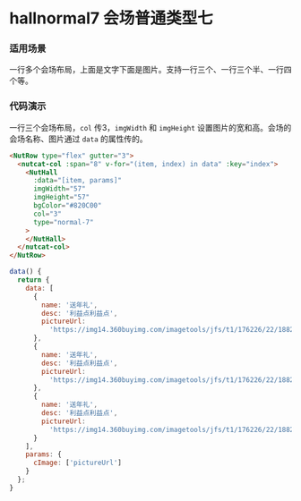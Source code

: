 # hallnormal7 会场普通类型七

### 适用场景

一行多个会场布局，上面是文字下面是图片。支持一行三个、一行三个半、一行四个等。


### 代码演示

一行三个会场布局，`col` 传3，`imgWidth` 和 `imgHeight` 设置图片的宽和高。会场的会场名称、图片通过 `data` 的属性传的。

```html
<NutRow type="flex" gutter="3">
  <nutcat-col :span="8" v-for="(item, index) in data" :key="index">
    <NutHall
      :data="[item, params]"
      imgWidth="57"
      imgHeight="57"
      bgColor="#820C00"
      col="3"
      type="normal-7"
    >
    </NutHall>
  </nutcat-col>
</NutRow>
```

```javascript
data() {
  return {
    data: [
      {
        name: '送年礼',
        desc: '利益点利益点',
        pictureUrl:
          'https://img14.360buyimg.com/imagetools/jfs/t1/176226/22/18823/6108/60e7e90bEf67e7fe8/742b068cd54aaf66.png'
      },
      {
        name: '送年礼',
        desc: '利益点利益点',
        pictureUrl:
          'https://img14.360buyimg.com/imagetools/jfs/t1/176226/22/18823/6108/60e7e90bEf67e7fe8/742b068cd54aaf66.png'
      },
      {
        name: '送年礼',
        desc: '利益点利益点',
        pictureUrl:
          'https://img14.360buyimg.com/imagetools/jfs/t1/176226/22/18823/6108/60e7e90bEf67e7fe8/742b068cd54aaf66.png'
      }
    ],
    params: {
      cImage: ['pictureUrl']
    }
  };
}
```


